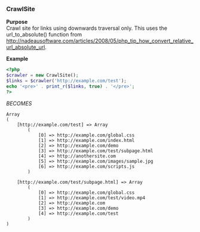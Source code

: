 ### CrawlSite

**Purpose**<br />
Crawl site for links using downwards traversal only.
This uses the url_to_absolute() function from http://nadeausoftware.com/articles/2008/05/php_tip_how_convert_relative_url_absolute_url.

**Example**
```php
<?php
$crawler = new CrawlSite();
$links = $crawler('http://example.com/test');
echo '<pre>' . print_r($links, true) . '</pre>';
?>
```
_BECOMES_
```
Array
(
    [http://example.com/test] => Array
        (
            [0] => http://example.com/global.css
            [1] => http://example.com/index.html
            [2] => http://example.com/demo
            [3] => http://example.com/test/subpage.html
            [4] => http://anothersite.com
            [5] => http://example.com/images/sample.jpg
            [6] => http://example.com/scripts.js
        )

    [http://example.com/test/subpage.html] => Array
        (
            [0] => http://example.com/global.css
            [1] => http://example.com/test/video.mp4
            [2] => http://example.com
            [3] => http://example.com/demo
            [4] => http://example.com/test
        )
)
```
